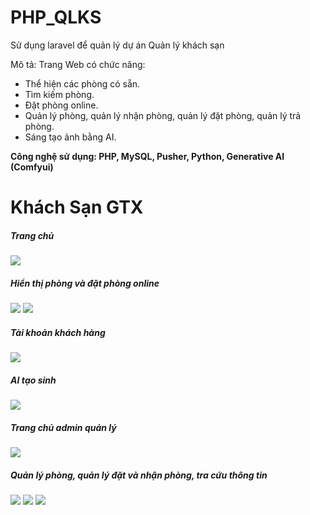 # PHP_QLKS
Sử dụng laravel để quản lý dự án Quản lý khách sạn

<p>
    Mô tả: Trang Web có chức năng: 
    <ul>
        <li>Thể hiện các phòng có sẵn.</li>
         <li>Tìm kiếm phòng.</li>
         <li>Đặt phòng online.</li>
         <li>Quản lý phòng, quản lý nhận phòng, quản lý đặt phòng, quản lý trả phòng.</li>
         <li>Sáng tạo ảnh bằng AI.</li>
    </ul>
    <span style="font-weight:bold">Công nghệ sử dụng: PHP, MySQL, Pusher, Python, Generative AI (Comfyui)</span>
</p>

<h1>Khách Sạn GTX</h1>

<h5>Trang chủ</h5>
<img src ="https://pub-d9195d29f33243c7a4d4c49fe887131e.r2.dev/Home.PNG">
<h5>Hiển thị phòng và đặt phòng online</h5>
<img src ="https://pub-d9195d29f33243c7a4d4c49fe887131e.r2.dev/Home.PNG">
<img src ="https://pub-d9195d29f33243c7a4d4c49fe887131e.r2.dev/Pay.PNG">
<h5>Tài khoản khách hàng</h5>
<img src ="https://pub-d9195d29f33243c7a4d4c49fe887131e.r2.dev/Account.PNG">
<h5>AI tạo sinh</h5>
<img src ="https://pub-d9195d29f33243c7a4d4c49fe887131e.r2.dev/AI.png">
<h5>Trang chủ admin quản lý</h5>
<img src ="https://pub-d9195d29f33243c7a4d4c49fe887131e.r2.dev/HomeAdmin.PNG">
<h5>Quản lý phòng, quản lý đặt và nhận phòng, tra cứu thông tin</h5>
<img src ="https://pub-d9195d29f33243c7a4d4c49fe887131e.r2.dev/ManageRoom.PNG">
<img src ="https://pub-d9195d29f33243c7a4d4c49fe887131e.r2.dev/ManageReservation.PNG">
<img src ="https://pub-d9195d29f33243c7a4d4c49fe887131e.r2.dev/ManageHistory.PNG">
